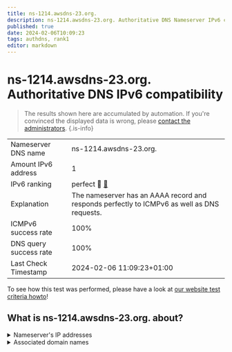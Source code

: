 ```yaml
---
title: ns-1214.awsdns-23.org.
description: ns-1214.awsdns-23.org. Authoritative DNS Nameserver IPv6 compatibility
published: true
date: 2024-02-06T10:09:23
tags: authdns, rank1
editor: markdown
---
```


# ns-1214.awsdns-23.org. Authoritative DNS IPv6 compatibility

> The results shown here are accumulated by automation. If you're convinced the displayed data is wrong, please [contact the administrators](/howto/chat). 
{.is-info}




|   |   |
| - | - |
| Nameserver DNS name | ns-1214.awsdns-23.org.
| Amount IPv6 address | 1
| IPv6 ranking | perfect :1st_place_medal: [🔗](/howto/ranking) |
| Explanation | The nameserver has an AAAA record and responds perfectly to ICMPv6 as well as DNS requests. |
| ICMPv6 success rate | 100%|
| DNS query success rate | 100% |
| Last Check Timestamp | 2024-02-06 11:09:23+01:00 |

To see how this test was performed, please have a look at [our website test criteria howto](/howto/testcriteria/authdns)!


## What is ns-1214.awsdns-23.org. about?




<details>
<summary>Nameserver's IP addresses</summary>

2600:9000:5304:be00::1

</details>



<details>
<summary>Associated domain names</summary>

www.doopedia.co.kr

</details>
